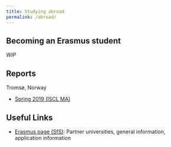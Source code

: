 ```yaml
---
title: Studying abroad
permalink: /abroad/
---
```


Becoming an Erasmus student
---

*WIP*


Reports
---

Tromsø, Norway
- [Spring 2019 (ISCL MA)](/files/erasmus/ISCL-MA_2019_Tromso_Verena-Blaschke.pdf)


Useful Links
---

- [Erasmus page (SfS)](https://uni-tuebingen.de/en/faculties/faculty-of-humanities/departments/modern-languages/department-of-linguistics/courses-of-study/erasmus/): Partner universities, general information, application information

